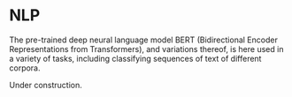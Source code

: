 # NLP
The pre-trained deep neural language model BERT (Bidirectional Encoder Representations from Transformers), and variations thereof, is here used in a variety of tasks, including classifying sequences of text of different corpora.

Under construction.
